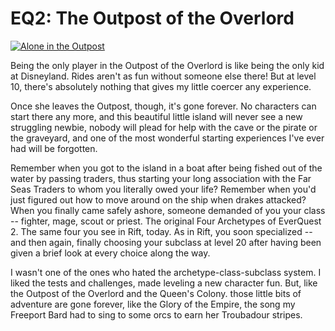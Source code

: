 # EQ2: The Outpost of the Overlord

[![](http://westkarana.com/wp-content/uploads/2011/04/EverQuest2-2011-04-08-07-32-27-24-480x480.jpg "Alone in the Outpost")](http://westkarana.com/wp-content/uploads/2011/04/EverQuest2-2011-04-08-07-32-27-24.jpg)

Being the only player in the Outpost of the Overlord is like being the only kid at Disneyland. Rides aren't as fun without someone else there! But at level 10, there's absolutely nothing that gives my little coercer any experience.

Once she leaves the Outpost, though, it's gone forever. No characters can start there any more, and this beautiful little island will never see a new struggling newbie, nobody will plead for help with the cave or the pirate or the graveyard, and one of the most wonderful starting experiences I've ever had will be forgotten.

Remember when you got to the island in a boat after being fished out of the water by passing traders, thus starting your long association with the Far Seas Traders to whom you literally owed your life? Remember when you'd just figured out how to move around on the ship when drakes attacked? When you finally came safely ashore, someone demanded of you your class -- fighter, mage, scout or priest. The original Four Archetypes of EverQuest 2. The same four you see in Rift, today. As in Rift, you soon specialized -- and then again, finally choosing your subclass at level 20 after having been given a brief look at every choice along the way.

I wasn't one of the ones who hated the archetype-class-subclass system. I liked the tests and challenges, made leveling a new character fun. But, like the Outpost of the Overlord and the Queen's Colony. those little bits of adventure are gone forever, like the Glory of the Empire, the song my Freeport Bard had to sing to some orcs to earn her Troubadour stripes.

